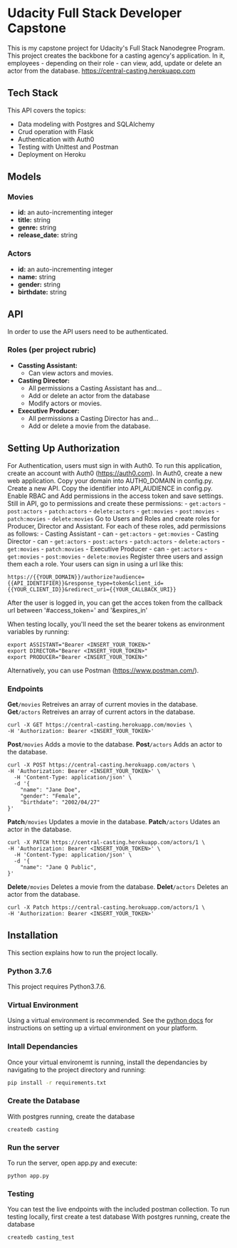# Udacity Full Stack Developer Capstone
This is my capstone project for Udacity's Full Stack Nanodegree Program. This project creates the backbone for a casting agency's application. In it, employees - depending on their role - can view, add, update or delete an actor from the database.
https://central-casting.herokuapp.com

## Tech Stack
This API covers the topics:
* Data modeling with Postgres and SQLAlchemy
* Crud operation with Flask
* Authentication with Auth0
* Testing with Unittest and Postman
* Deployment on Heroku

## Models
### Movies
* __id:__ an auto-incrementing integer
* __title:__ string
* __genre:__ string
* __release_date:__ string

### Actors
* __id:__ an auto-incrementing integer
* __name:__ string
* __gender:__ string
* __birthdate:__ string

## API
In order to use the API users need to be authenticated. 
### Roles (per project rubric)
* __Cassting Assistant:__
    * Can view actors and movies.
* __Casting Director:__
    * All permissions a Casting Assistant has and…
    * Add or delete an actor from the database
    * Modify actors or movies.
* __Executive Producer:__
    * All permissions a Casting Director has and…
    * Add or delete a movie from the database.

## Setting Up Authorization
For Authentication, users must sign in with Auth0. To run this application, create an account with Auth0 (https://auth0.com).
In Auth0, create a new web application. Copy your domain into AUTH0_DOMAIN in config.py.
Create a new API. Copy the identifier into API_AUDIENCE in config.py.
Enable RBAC and Add permissions in the access token and save settings.
Still in API, go to permissions and create these permissions:
    - `get:actors`
    - `post:actors`
    - `patch:actors`
    - `delete:actors`
    - `get:movies`
    - `post:movies`
    - `patch:movies`
    - `delete:movies`
Go to Users and Roles and create roles for Producer, Director and Assistant.
For each of these roles, add permissions as follows:
    - Casting Assistant
        - can   - `get:actors`
                - `get:movies`
    - Casting Director
        - can   - `get:actors`
                - `post:actors`
                - `patch:actors`
                - `delete:actors`
                - `get:movies`
                - `patch:movies`
    - Executive Producer
        - can   - `get:actors`
                - `get:movies`
                - `post:movies`
                - `delete:movies`
Register three users and assign them each a role.
Your users can sign in using a url like this:
```
https://{{YOUR_DOMAIN}}/authorize?audience={{API_IDENTIFIER}}&response_type=token&client_id={{YOUR_CLIENT_ID}}&redirect_uri={{YOUR_CALLBACK_URI}}
```
After the user is logged in, you can get the acces token from the callback url between '#access_token=' and '&expires_in'

When testing locally, you'll need the set the bearer tokens as environment variables by running:
```
export ASSISTANT="Bearer <INSERT_YOUR_TOKEN>"
export DIRECTOR="Bearer <INSERT_YOUR_TOKEN>"
export PRODUCER="Bearer <INSERT_YOUR_TOKEN>"
```
Alternatively, you can use Postman (https://www.postman.com/).

### Endpoints
__Get__`/movies`
Retreives an array of current movies in the database.
__Get__`/actors`
Retreives an array of current actors in the database.
```
curl -X GET https://central-casting.herokuapp.com/movies \
-H 'Authorization: Bearer <INSERT_YOUR_TOKEN>'
```
__Post__`/movies`
Adds a movie to the database.
__Post__`/actors`
Adds an actor to the database.

```
curl -X POST https://central-casting.herokuapp.com/actors \
-H 'Authorization: Bearer <INSERT_YOUR_TOKEN>' \
  -H 'Content-Type: application/json' \
  -d '{
    "name": "Jane Doe",
    "gender": "Female",
    "birthdate": "2002/04/27"
}'
```
__Patch__`/movies`
Updates a movie in the database.
__Patch__`/actors`
Udates an actor in the database.

```
curl -X PATCH https://central-casting.herokuapp.com/actors/1 \
-H 'Authorization: Bearer <INSERT_YOUR_TOKEN>' \
  -H 'Content-Type: application/json' \
  -d '{
    "name": "Jane Q Public",
}'
```
__Delete__`/movies`
Deletes a movie from the database.
__Delet__`/actors`
Deletes an actor from the database.

```
curl -X Patch https://central-casting.herokuapp.com/actors/1 \
-H 'Authorization: Bearer <INSERT_YOUR_TOKEN>'
```

## Installation
This section explains how to run the project locally.

### Python 3.7.6
This project requires Python3.7.6. 

### Virtual Environment
Using a virtual environment is recommended. See the [python docs](https://packaging.python.org/guides/installing-using-pip-and-virtual-environments/) for instructions on setting up a virtual environment on your platform.

### Intall Dependancies
Once your virtual environemt is running, install the dependancies by navigating to the project directory and running:
```bash
pip install -r requirements.txt
```

### Create the Database
With postgres running, create the database
```
createdb casting
```
### Run the server
To run the server, open app.py and execute:
``` 
python app.py
```
### Testing
You can test the live endpoints with the included postman collection.
To run testing locally, first create a test database 
With postgres running, create the database
```
createdb casting_test
```
